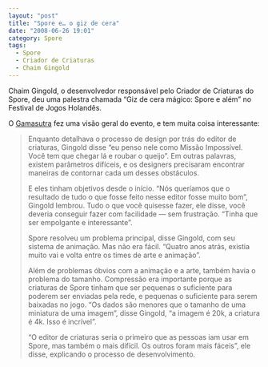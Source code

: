 ```yaml
---
layout: "post"
title: "Spore e… o giz de cera"
date: "2008-06-26 19:01"
category: Spore
tags:
  - Spore
  - Criador de Criaturas
  - Chaim Gingold
---
```


Chaim Gingold, o desenvolvedor responsável pelo Criador de Criaturas do Spore, deu uma palestra chamada “Giz de cera mágico: Spore e além” no Festival de Jogos Holandês.

O [Gamasutra](http://www.gamasutra.com/php-bin/news_index.php?story=19122) fez uma visão geral do evento, e tem muita coisa interessante:

> Enquanto detalhava o processo de design por trás do editor de criaturas, Gingold disse “eu penso nele como Missão Impossível. Você tem que chegar lá e roubar o queijo”. Em outras palavras, existem parâmetros difíceis, e os designers precisaram encontrar maneiras de contornar cada um desses obstáculos.
>
> E eles tinham objetivos desde o início. “Nós queríamos que o resultado de tudo o que fosse feito nesse editor fosse muito bom”, Gingold lembrou. Tudo o que você quisesse fazer, ele disse, você deveria conseguir fazer com facilidade — sem frustração. “Tinha que ser empolgante e interessante”.
>
> Spore resolveu um problema principal, disse Gingold, com seu sistema de animação. Mas não era fácil. “Quatro anos atrás, existia muito vai e volta entre os times de arte e animação”.
>
> Além de problemas óbvios com a animação e a arte, também havia o problema do tamanho. Compressão era importante porque as criaturas de Spore tinham que ser pequenas o suficiente para poderem ser enviadas pela rede, e pequenas o suficiente para serem baixadas no jogo. “Os dados são menores que o tamanho de uma miniatura de uma imagem”, disse Gingold, “a imagem é 20k, a criatura é 4k. Isso é incrível”.
>
> “O editor de criaturas seria o primeiro que as pessoas iam usar em Spore, mas também o mais difícil. Os outros foram mais fáceis”, ele disse, explicando o processo de desenvolvimento.
